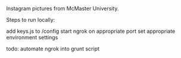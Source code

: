 Instagram pictures from McMaster University.

Steps to run locally:

add keys.js to /config
start ngrok on appropriate port
set appropriate environment settings


todo: automate ngrok into grunt script